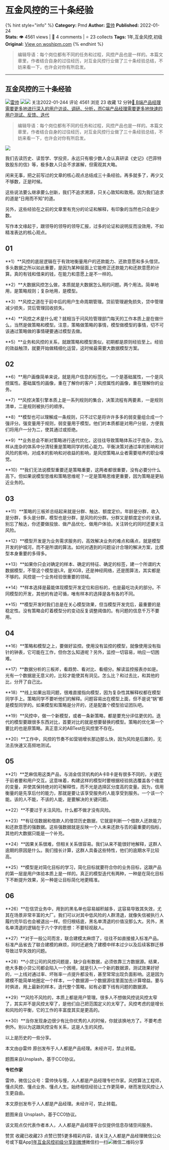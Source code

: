 # 互金风控的三十条经验
{% hint style="info" %}
**Category:** Pmd
**Author:** [雷帅](https://www.woshipm.com/u/1314463)
**Published:** 2022-01-24  
**Stats:** 👁️ 4561 views | 💬 4 comments | ⭐ 23 collects
**Tags:** 1年,互金风控,初级
**Original:** [View on woshipm.com](https://www.woshipm.com/pmd/5298918.html)
{% endhint %}
> 编辑导语：每个岗位都有不同的任务和过程，风控产品也是一样的。本篇文章里，作者结合自身的过往经历，对互金风控行业做了三十条经验总结，不妨来看一下，也许会对你有所启发。

---

## 互金风控的三十条经验

[![](https://static.woshipm.com/view/2022111820494393715.png?imageView2/1/w/72/h/72/q/100)](https://www.woshipm.com/u/1314463)[雷帅](https://www.woshipm.com/u/1314463) ![](https://static.woshipm.com/tag/1121_1@2x.png)![](https://static.woshipm.com/tag/2104_1@2x.png) 关注2022-01-244 评论 4561 浏览 23 收藏 12 分钟[🔗 B端产品经理需要更多地进行深入的用户访谈、调研、分析，而C端产品经理需要更多地快速的用户测试、反馈、迭代](https://ke.qidianla.com/courses/bcpm)

> 编辑导语：每个岗位都有不同的任务和过程，风控产品也是一样的。本篇文章里，作者结合自身的过往经历，对互金风控行业做了三十条经验总结，不妨来看一下，也许会对你有所启发。

![](https://image.woshipm.com/wp-files/2022/01/ZX1OPx6HpETN72ICy9cQ.jpg)

我们去读历史、读哲学、学投资，永远只有极少数人会认真研读《史记》《巴菲特致股东的信》等，极多数人只会不求甚解，但需观其大略。

闲来无事，把之前写过的文章的核心观点总结成三十条经验。再多就多了，再少又不够数，正是时候。

这些说法要么继承要么创新，我们不追求溯源，只关心致知和致用。因为我们追求的道是“日用而不知”的道。

另外，这些经验在之前的文章里有充分的论证和解释，有印象的当然也只会是少数。

写作本文缘起于，跟领导的领导的领导汇报，过多的论证和说明反而没效用，不如精准表达的核心观点。

## 01

**1）**风控的底层逻辑在于有效地衡量用户的还款能力、还款意愿和多头借贷。多头数据之所以如此重要，是因为某种层面上它能修正还款能力和还款意愿的计算。真的有钱和借来的钱，在能力和意愿上是不一样的。

**2）**大数据风控怎么做，本质就是大数据怎么用的问题。两个用法。简单地用，是策略规则；复杂地用，是模型。

**3）**风控之道在于前中后的用户生命周期管理。贷前管理避免损失，贷中管理减少损失，贷后管理回收损失。

**4）**风控之术是什么呢？就相当于问风险管理部门每天的工作本质上是在做什么，当然是做策略和模型。注意，策略做策略的事情，模型做模型的事情，切不可该通过策略做的事情硬要通过模型去做。

**5）**业务和风控的关系，就跟策略和模型类似，初期都是原则经验至上。经验的效益触顶，就要开始做精细化运营，这时候最需要大数据模型方案。

## 02

**6）**用户画像简单来说，就是用户信息的标签化。一个是基础属性，一个是风控属性。基础属性的画像，重在了解你的客户；风控属性的画像，重在理解你的业务。

**7）**风控决策引擎本质上是一系列规则的集合，决策流程有两要素，一是规则清单，二是规则被执行的顺序。

**8）**模型也可以理解成一条规则，只不过它是将许许多多的弱变量组合成一个强评分。强变量用于规则，弱变量用于模型。他们的本质都是对用户分层，方便我们将用户一分为二，使其通过或拒绝。

**9）**业务总会不断对策略进行迭代优化，这往往导致策略体系过于庞杂，怎么样从庞杂的体系中分清轻重是策略同学的核心能力。平衡决策对通过率的影响和对风险的影响，对成本的影响和对收益的影响，是风控策略从业者需要培养的职业嗅觉。

**10）**我们无法说模型重要还是策略重要，这两者都很重要，没有必要分什么高下。但如果说模型思维和策略思维呢？一定是策略思维更重要，因为策略是更贴近业务的。

## 03

**11）**策略的三板斧总结起来就是分群、触达、额度定价。年龄是分群，收入是分群，多头是分群，模型也是分群，是风险的分群。分群又是额度定价的关键。别忘了触达，你还要做投放、做产品优化、做用户体验。关注转化的同时还要关注风险。

**12）**模型开发是为业务需求服务的，高效解决业务的难点和痛点，就是模型开发的护城河，而不是所谓的算法。如何对遇到的问题设计合理的解决方案，比模型本身重要的多得多。

**13）**如果你只会对确定的样本、确定的特征、确定的标签，建一个所谓的大数据模型，不管这个模型是LR，是XGB，还是神经网络，还是图算法，其实都是不够的。风控是一个业务经验很重要的领域。

**14）**样本选择是最能体现模型开发定位和目标的，也是最吃功夫的部分。不同模型的开发，其他的有迹可循，唯有样本的选择是各有各的不同。

**15）**模型开发时我们总是在关心模型效果，但当模型开发完后，最重要的是稳定性。没有策略会盯着模型分的变动反复调整阈值的。有问题的信息千万不要用。

## 04

**16）**策略和模型之上，要做好监控。使用没有监控的模型，就像使用没有指针的钟表，它可能在工作，但你怎么知道呢？另外，监控一切容易，响应一切困难。

**17）**数据分析的三板斧，看趋势、看对比、看细分。解读监控报表亦如是。光有一个数据是无意义的，比较才能使其有洞见。怎么比？和过去比，和其他的比，分开了自己比。

**18）**线上如果出现问题，很难直接指向模型，因为复杂性其解释权都在模型同学手上。策略同学不要听他们的解释。问题容易出在模型上面，但不是说“锅”都是模型同学的。如果模型和策略是分开的，还是配置个模型验证团队吧。

**19）**风控中，做一个新模型，或者一条新策略，都是要充分评估更优的。迭代的模型要跟很多东西对比，首要对比的就是想要替换的模型。策略的优化第一个要比的也是原策略。真正意义的ABTest在风控里不存在。

**20）**工作中，风控的节奏不如营销增长那边那么快，因为风险是后置的，无法去快速又高频地测试。

## 05

**21）**芝麻信用这类产品，与消金信贷机构的A卡B卡是有很多不同的，关键在于前者要和用户交互。这意味着，构建这样的模型时要根据经验挑选覆盖各个维度的变量，并使其保持绝对的可解释性，而不光是选择区分度高的变量。因为，信用衡量的是先享后付的能力，那就是要让该享受服务的人能享受到服务。一个该一个能。该的人不能，不该的人能，是要解决的关键问题。

**22）**不要过于关注风险。什么都不做才没有风险。

**23）**有征信数据和借款人的借贷历史数据，它就是判断一个借款人还款能力和还款意愿的强数据。这些强数据就是反映一个人未来还款与否的最重要的指标，其他的大数据只能是一个补充。

**24）**因果关系很难，但相关关系很容易。我们从来不能很好地解释，这群人逾期的原因是什么。我们擅长计算，这群人具备这些特性，他们的逾期水平比较高。

**25）**模型是对简化目标的学习，简化目标就要符合你的业务目标，这跟产品的第一层是用户体验本质上是一样的。真正的模型迭代有两种，一种是在简化目标下不断提升效果，另一种是让目标简化地更精准。

## 06

**26）**在信贷业务中，用到的黑名单也容易越积越多，这容易导致其失效，尤其在场景非常丰富的大厂。我们可以对其中低风险的人群清退，就像失信被执行人履约完毕后也会被退出一样。但归根结底，黑名单清退的价值没那么大。另外，黑名单清退的逻辑在于六个字的思想：不要轻视敌人。

**27）**对于一般公司而言，联合建模太麻烦了，往往不如直接接入标准产品。标准产品省去了联合建模的麻烦，同时还避免了建模中样本过少以及后续客群迁移导致过早失效的问题。

**28）**小贷公司的风控问题是，缺少自有数据，必须依靠三方数据源。结果，绝大多数小贷公司都会陷入一个困境，就是引入一个新的数据源，测试效果好好的，一上线对通过率、坏账率一点提升都没有，甚至常常出现负面影响。这是因为建模不能简单地圈定一个样本，一个数据源一个数据源往里面加去计算增益。要与时俱进，用上最新的样本，迭代整个策略，如有必要下线有问题的数据源。

**29）**风险不风险的，本质上都是用户管理。很多人不想做风控说风控太窄了，其实并不是风控太窄了，是他们自己把范围定义的太窄了。风控考虑的是增长和风险的平衡，它的工作的丰富度其实是更高的。

**30）**当你发现身边很少有比你优秀的人的时候，你就该换地方了。不要考虑例外。别以为这跟风控没有关系，这是人生的风控。

以上是历史的一些分享。

本文由@雷帅 原创发布于人人都是产品经理。未经许可，禁止转载。

题图来自Unsplash，基于CC0协议。

**专栏作家**

雷帅，微信公众号：雷帅快与慢，人人都是产品经理专栏作家。风控算法工程师，懂点风控、懂点业务、懂点人生。始终相信经验让工作更简单，继而发现风控让人生更自由。

本文原创发布于人人都是产品经理。未经许可，禁止转载。

题图来自 Unsplash，基于CC0协议。

该文观点仅代表作者本人，人人都是产品经理平台仅提供信息存储空间服务。

赞赏 收藏已收藏23 点赞已赞5更多精彩内容，请关注人人都是产品经理微信公众号或下载App[1年](https://www.woshipm.com/tag/1%e5%b9%b4)[互金风控](https://www.woshipm.com/tag/%e4%ba%92%e9%87%91%e9%a3%8e%e6%8e%a7)[初级](https://www.woshipm.com/tag/%e5%88%9d%e7%ba%a7)[分享到微博](https://service.weibo.com/share/share.php?appkey=2775287854&title=互金风控的三十条经验&url=https://www.woshipm.com/pmd/5298918.html&pic=https://image.woshipm.com/wp-files/2022/01/ZX1OPx6HpETN72ICy9cQ.jpg)微信扫一扫![微信二维码](https://api.pwmqr.com/qrcode/create/?url=https://www.woshipm.com/pmd/5298918.html)分享